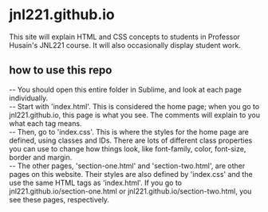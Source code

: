 # jnl221.github.io
This site will explain HTML and CSS concepts to students in Professor Husain's JNL221 course. It will also occasionally display student work.

## how to use this repo
-- You should open this entire folder in Sublime, and look at each page individually.  
-- Start with 'index.html'. This is considered the home page; when you go to jnl221.github.io, this page is what you see. The comments will explain to you what each tag means. <!-- Comments look like this. -->  
-- Then, go to 'index.css'. This is where the styles for the home page are defined, using classes and IDs. There are lots of different class properties you can use to change how things look, like font-family, color, font-size, border and margin.  
-- The other pages, 'section-one.html' and 'section-two.html', are other pages on this website. Their styles are also defined by 'index.css' and the use the same HTML tags as 'index.html'. If you go to jnl221.github.io/section-one.html or jnl221.github.io/section-two.html, you see these pages, respectively.  

